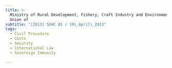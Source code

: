 ```yaml
---
title: >-
  Ministry of Rural Development, Fishery, Craft Industry and Environment of the
  Union of
subtitle: "[2013] SGHC 81 / 19\_April\_2013"
tags:
  - Civil Procedure
  - Costs
  - Security
  - International Law
  - Sovereign Immunity

---
```


